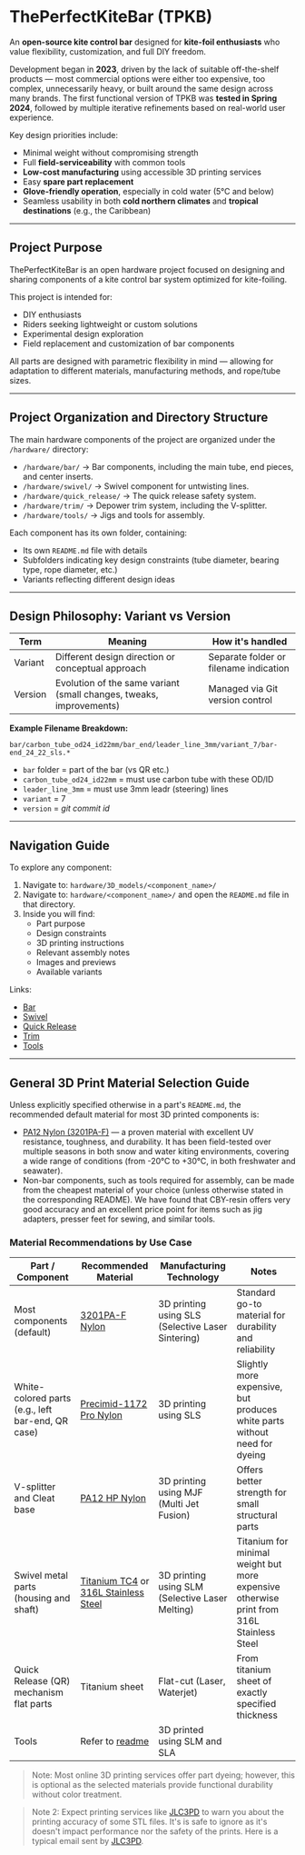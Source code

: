 # ThePerfectKiteBar (TPKB)

An **open-source kite control bar** designed for **kite-foil enthusiasts** who value flexibility, customization, and full DIY freedom.

Development began in **2023**, driven by the lack of suitable off-the-shelf products — most commercial options were either too expensive, too complex, unnecessarily heavy, or built around the same design across many brands.
The first functional version of TPKB was **tested in Spring 2024**, followed by multiple iterative refinements based on real-world user experience.

Key design priorities include:
- Minimal weight without compromising strength
- Full **field-serviceability** with common tools
- **Low-cost manufacturing** using accessible 3D printing services
- Easy **spare part replacement**
- **Glove-friendly operation**, especially in cold water (5°C and below)
- Seamless usability in both **cold northern climates** and **tropical destinations** (e.g., the Caribbean)

---

## Project Purpose

ThePerfectKiteBar is an open hardware project focused on designing and sharing components of a kite control bar system optimized for kite-foiling.

This project is intended for:

- DIY enthusiasts
- Riders seeking lightweight or custom solutions
- Experimental design exploration
- Field replacement and customization of bar components

All parts are designed with parametric flexibility in mind — allowing for adaptation to different materials, manufacturing methods, and rope/tube sizes.

---

## Project Organization and Directory Structure

The main hardware components of the project are organized under the `/hardware/` directory:

- `/hardware/bar/` → Bar components, including the main tube, end pieces, and center inserts.
- `/hardware/swivel/` → Swivel component for untwisting lines.
- `/hardware/quick_release/` → The quick release safety system.
- `/hardware/trim/` → Depower trim system, including the V-splitter.
- `/hardware/tools/` → Jigs and tools for assembly.

Each component has its own folder, containing:

- Its own `README.md` file with details
- Subfolders indicating key design constraints (tube diameter, bearing type, rope diameter, etc.)
- Variants reflecting different design ideas

---

## Design Philosophy: Variant vs Version

| Term    | Meaning                                                             | How it's handled                       |
| ------- | ------------------------------------------------------------------- | -------------------------------------- |
| Variant | Different design direction or conceptual approach                   | Separate folder or filename indication |
| Version | Evolution of the same variant (small changes, tweaks, improvements) | Managed via Git version control        |

**Example Filename Breakdown:**

```text
bar/carbon_tube_od24_id22mm/bar_end/leader_line_3mm/variant_7/bar-end_24_22_sls.*
```

- `bar` folder = part of the bar (vs QR etc.)
- `carbon_tube_od24_id22mm` = must use carbon tube with these OD/ID
- `leader_line_3mm` = must use 3mm leadr (steering) lines 
- `variant` = 7 
- `version` = _git commit id_

---

## Navigation Guide

To explore any component:

1. Navigate to: `hardware/3D_models/<component_name>/`
1. Navigate to: `hardware/<component_name>/` and open the `README.md` file in that directory.
3. Inside you will find:
   - Part purpose
   - Design constraints
   - 3D printing instructions
   - Relevant assembly notes
   - Images and previews
   - Available variants

Links:

- [Bar](hardware/bar/README.md)
- [Swivel](hardware/swivel/README.md)
- [Quick Release](hardware/quick_release/README.md)
- [Trim](hardware/trim/README.md)
- [Tools](hardware/tools/README.md)


---

## General 3D Print Material Selection Guide

Unless explicitly specified otherwise in a part's `README.md`, the recommended default material for most 3D printed components is:

- [PA12 Nylon (3201PA-F)](https://jlc3dp.com/help/article/3201PA-F-Nylon) — a proven material with excellent UV resistance, toughness, and durability. It has been field-tested over multiple seasons in both snow and water kiting environments, covering a wide range of conditions (from -20°C to +30°C, in both freshwater and seawater).  
- Non-bar components, such as tools required for assembly, can be made from the cheapest material of your choice (unless otherwise stated in the corresponding README). We have found that CBY-resin offers very good accuracy and an excellent price point for items such as jig adapters, presser feet for sewing, and similar tools.  


### Material Recommendations by Use Case

| Part / Component | Recommended Material | Manufacturing Technology | Notes |
|------------------|----------------------|-------------------------|-------|
| Most components (default) | [3201PA-F Nylon](https://jlc3dp.com/help/article/3201PA-F-Nylon) | 3D printing using SLS (Selective Laser Sintering) | Standard go-to material for durability and reliability |
| White-colored parts (e.g., left bar-end, QR case) | [Precimid-1172 Pro Nylon](https://jlc3dp.com/help/article/Precimid-1172-Pro) | 3D printing using SLS | Slightly more expensive, but produces white parts without need for dyeing |
| V-splitter and Cleat base | [PA12 HP Nylon](https://jlc3dp.com/help/article/PA12-HP-Nylon) | 3D printing using MJF (Multi Jet Fusion) | Offers better strength for small structural parts |
| Swivel metal parts (housing and shaft) | [Titanium TC4](https://jlc3dp.com/help/article/titanium-tc4) or [316L Stainless Steel](https://jlc3dp.com/help/article/316L-Stainless-Steel)| 3D printing using SLM (Selective Laser Melting) | Titanium for minimal weight but more expensive otherwise print from 316L Stainless Steel |
| Quick Release (QR) mechanism flat parts | Titanium sheet | Flat-cut (Laser, Waterjet) | From titanium sheet of exactly specified thickness |
| Tools | Refer to [readme](./hardware//tools/README.md) | 3D printed using SLM and SLA | |

> Note: Most online 3D printing services offer part dyeing; however, this is optional as the selected materials provide functional durability without color treatment.

> Note 2: Expect printing services like [JLC3PD](https://jlc3dp.com/) to warn you about the printing accuracy of some STL files. It's is safe to ignore as it's doesn't impact performance nor the safety of the prints. Here is a typical email sent by [JLC3PD](./images/jlc3dp_warning.jpeg).
